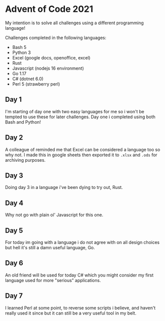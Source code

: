 # Advent of Code 2021

My intention is to solve all challenges using a different programming language!

Challenges completed in the following languages:
- Bash 5
- Python 3
- Excel (google docs, openoffice, excel)
- Rust
- Javascript (nodejs 16 environment)
- Go 1.17
- C# (dotnet 6.0)
- Perl 5 (strawberry perl)

## Day 1
I'm starting of day one with two easy languages for me so i won't be tempted to use these for later challenges.
Day one i completed using both Bash and Python!

## Day 2
A colleague of reminded me that Excel can be considered a language too so why not.
I made this in google sheets then exported it to `.xlsx` and `.ods` for archiving purposes.

## Day 3
Doing day 3 in a language i've been dying to try out, Rust.

## Day 4
Why not go with plain ol' Javascript for this one.

## Day 5
For today im going with a language i do not agree with on all design choices but hell it's still a damn useful language, Go.

## Day 6
An old friend will be used for today C# which you might consider my first language used for more "serious" applications.

## Day 7
I learned Perl at some point, to reverse some scripts i believe, and haven't really used it since but it can still be a very useful tool in my belt.

